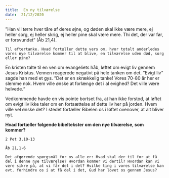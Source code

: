 ```yaml
---
title:  En ny tilværelse
date:  21/12/2020
---
```


”Han vil tørre hver tåre af deres øjne, og døden skal ikke være mere, ej heller sorg, ej heller skrig, ej heller pine skal være mere. Thi det, der var før, er forsvundet“ (Åb 21,4).

`Til eftertanke. Hvad fortæller dette vers om, hvor totalt anderledes vores nye tilværelse kommer til at blive, en tilværelse uden død, sorg eller pine?`

En kristen talte til en ven om evangeliets håb, løftet om evigt liv gennem Jesus Kristus. Vennen reagerede negativt på hele tanken om det. ”Evigt liv“ sagde han med et gys. ”Det er en skrækkelig tanke! Vores 70-80 år her er slemme nok. Hvem ville ønske at forlænge det i al evighed? Det ville være helvede.“

Vedkommende havde en vis pointe bortset fra, at han ikke forstod, at løftet om evigt liv ikke taler om en fortsættelse af dette liv her på jorden. Hvem ville vel ønske det? I stedet fortæller Bibelen os i løftet ovenover, at alt bliver nyt.

**Hvad fortæller følgende bibeltekster om den nye tilværelse, som kommer?**

`2 Pet 3,10-13`

`Åb 21,1-6`

`Det afgørende spørgsmål for os alle er: Hvad skal der til for at få del i denne nye tilværelse? Hvordan kommer vi dertil? Hvordan kan vi være sikre på, at vi får del i det? Hvilke ting i vores tilværelse kan evt. forhindre os i at få del i det, Gud har lovet os gennem Jesus?`